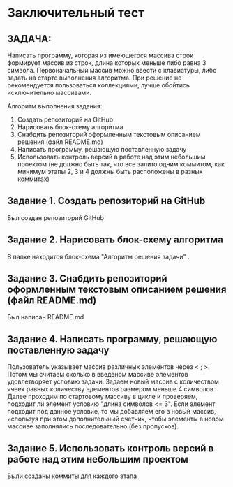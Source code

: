 # Заключительный тест
## ЗАДАЧА:
Написать программу, которая из имеющегося массива строк формирует массив из строк, длина которых меньше либо равна 3 символа. Первоначальный массив можно ввести с клавиатуры, либо задать на старте выполнения алгоритма. При решение не рекомендуется пользоваться коллекциями, лучше обойтись исключительно массивами.

Алгоритм выполнения задания:
1. Создать репозиторий на GitHub
2. Нарисовать блок-схему алгоритма
3. Снабдить репозиторий оформленным текстовым описанием решения (файл README.md)
4. Написать программу, решающую поставленную задачу
5. Использовать контроль версий в работе над этим небольшим проектом (не должно быть так, что все залито одним коммитом, как минимум этапы 2, 3 и 4 должны быть расположены в разных коммитах)

## Задание 1. Создать репозиторий на GitHub
Был создан репозиторий GitHub

## Задание 2. Нарисовать блок-схему алгоритма
В папке находится блок-схема "Алгоритм решения задачи" .

## Задание 3. Снабдить репозиторий оформленным текстовым описанием решения (файл README.md)
Был написан README.md

## Задание 4. Написать программу, решающую поставленную задачу
Пользователь указывает массив различных элементов через < ; >.
Потом мы считаем сколько в введеном массиве элементов удовлетворяет условию задачи. Задаем новый массив с количеством ячеек равных количеству эдементов размером меньше 4 символов.
Далее проходим по стартовому массиву в цикле и проверяем, подходит ли элемент условию "длина символов <= 3". Если элемент подходит под данное условие, то мы добавляем его в новый массив, используя при этом дополнительный счетчик, чтобы элементы в новом массиве заполнялись последовательно (без пропусков).

## Задание 5. Использовать контроль версий в работе над этим небольшим проектом
Были созданы коммиты для каждого этапа


